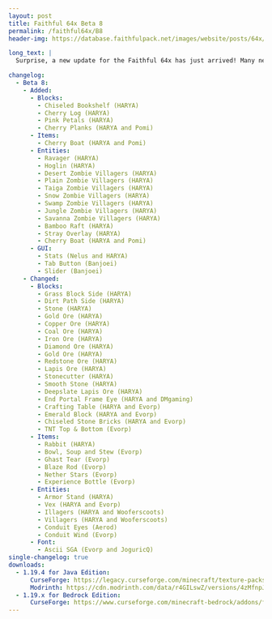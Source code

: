 ```yaml
---
layout: post
title: Faithful 64x Beta 8
permalink: /faithful64x/B8
header-img: https://database.faithfulpack.net/images/website/posts/64x/B8.jpg

long_text: |
  Surprise, a new update for the Faithful 64x has just arrived! Many new textures are waiting for you such as some blocks from 1.20 or even entities like the Ravager or the Zombie Villagers. This update is in your hands so what are you waiting for?

changelog:
  - Beta 8:
    - Added:
      - Blocks:
        - Chiseled Bookshelf (HARYA)
        - Cherry Log (HARYA)
        - Pink Petals (HARYA)
        - Cherry Planks (HARYA and Pomi)
      - Items:
        - Cherry Boat (HARYA and Pomi)
      - Entities:
        - Ravager (HARYA)
        - Hoglin (HARYA)
        - Desert Zombie Villagers (HARYA)
        - Plain Zombie Villagers (HARYA)
        - Taiga Zombie Villagers (HARYA)
        - Snow Zombie Villagers (HARYA)
        - Swamp Zombie Villagers (HARYA)
        - Jungle Zombie Villagers (HARYA)
        - Savanna Zombie Villagers (HARYA)
        - Bamboo Raft (HARYA)
        - Stray Overlay (HARYA)
        - Cherry Boat (HARYA and Pomi)
      - GUI:
        - Stats (Nelus and HARYA)
        - Tab Button (Banjoei)
        - Slider (Banjoei)
    - Changed:
      - Blocks:
        - Grass Block Side (HARYA)
        - Dirt Path Side (HARYA)
        - Stone (HARYA)
        - Gold Ore (HARYA)
        - Copper Ore (HARYA)
        - Coal Ore (HARYA)
        - Iron Ore (HARYA)
        - Diamond Ore (HARYA)
        - Gold Ore (HARYA)
        - Redstone Ore (HARYA)
        - Lapis Ore (HARYA)
        - Stonecutter (HARYA)
        - Smooth Stone (HARYA)
        - Deepslate Lapis Ore (HARYA)
        - End Portal Frame Eye (HARYA and DMgaming)
        - Crafting Table (HARYA and Evorp)
        - Emerald Block (HARYA and Evorp)
        - Chiseled Stone Bricks (HARYA and Evorp)
        - TNT Top & Bottom (Evorp)
      - Items:
        - Rabbit (HARYA)
        - Bowl, Soup and Stew (Evorp)
        - Ghast Tear (Evorp)
        - Blaze Rod (Evorp)
        - Nether Stars (Evorp)
        - Experience Bottle (Evorp)
      - Entities:
        - Armor Stand (HARYA)
        - Vex (HARYA and Evorp)
        - Illagers (HARYA and Wooferscoots)
        - Villagers (HARYA and Wooferscoots)
        - Conduit Eyes (Aerod)
        - Conduit Wind (Evorp)
      - Font:
        - Ascii SGA (Evorp and JoguricQ)
single-changelog: true
downloads:
  - 1.19.4 for Java Edition:
      CurseForge: https://legacy.curseforge.com/minecraft/texture-packs/faithful-64x/download/4499295
      Modrinth: https://cdn.modrinth.com/data/r4GILswZ/versions/4zMfnpJN/Faithful%2064x%20-%20Beta%208.zip
  - 1.19.x for Bedrock Edition:
      CurseForge: https://www.curseforge.com/minecraft-bedrock/addons/faithful-64x-bedrock/download/4499616
---
```


